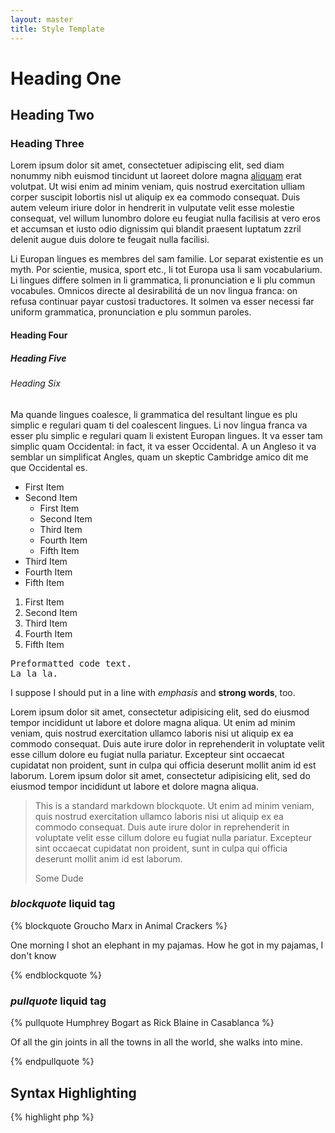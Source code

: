 ```yaml
---
layout: master
title: Style Template
---
```


# Heading One

## Heading Two

### Heading Three

Lorem ipsum dolor sit amet, consectetuer adipiscing elit, sed diam nonummy nibh euismod tincidunt ut laoreet dolore magna <a href="/">aliquam</a> erat volutpat. Ut wisi enim ad minim veniam, quis nostrud exercitation ulliam corper suscipit lobortis nisl ut aliquip ex ea commodo consequat. Duis autem veleum iriure dolor in hendrerit in vulputate velit esse molestie consequat, vel willum lunombro dolore eu feugiat nulla facilisis at vero eros et accumsan et iusto odio dignissim qui blandit praesent luptatum zzril delenit augue duis dolore te feugait nulla facilisi.

Li Europan lingues es membres del sam familie. Lor separat existentie es un myth. Por scientie, musica, sport etc., li tot Europa usa li sam vocabularium. Li lingues differe solmen in li grammatica, li pronunciation e li plu commun vocabules. Omnicos directe al desirabilitá de un nov lingua franca: on refusa continuar payar custosi traductores. It solmen va esser necessi far uniform grammatica, pronunciation e plu sommun paroles.

#### Heading Four
##### Heading Five
###### Heading Six

Ma quande lingues coalesce, li grammatica del resultant lingue es plu simplic e regulari quam ti del coalescent lingues. Li nov lingua franca va esser plu simplic e regulari quam li existent Europan lingues. It va esser tam simplic quam Occidental: in fact, it va esser Occidental. A un Angleso it va semblar un simplificat Angles, quam un skeptic Cambridge amico dit me que Occidental es.

* First Item
* Second Item
  * First Item
  * Second Item
  * Third Item
  * Fourth Item
  * Fifth Item
* Third Item
* Fourth Item
* Fifth Item

1. First Item
2. Second Item
3. Third Item
4. Fourth Item
5. Fifth Item

<pre>Preformatted code text.
La la la.</pre>

I suppose I should put in a line with _emphasis_ and __strong words__, too.

Lorem ipsum dolor sit amet, consectetur adipisicing elit, sed do eiusmod tempor incididunt ut labore et dolore magna aliqua. Ut enim ad minim veniam, quis nostrud exercitation ullamco laboris nisi ut aliquip ex ea commodo consequat. Duis aute irure dolor in reprehenderit in voluptate velit esse cillum dolore eu fugiat nulla pariatur. Excepteur sint occaecat cupidatat non proident, sunt in culpa qui officia deserunt mollit anim id est laborum.  Lorem ipsum dolor sit amet, consectetur adipisicing elit, sed do eiusmod tempor incididunt ut labore et dolore magna aliqua. 

> This is a standard markdown blockquote.  Ut enim ad minim veniam, quis nostrud exercitation ullamco laboris nisi ut aliquip ex ea commodo consequat. Duis aute irure dolor in reprehenderit in voluptate velit esse cillum dolore eu fugiat nulla pariatur. Excepteur sint occaecat cupidatat non proident, sunt in culpa qui officia deserunt mollit anim id est laborum.
>
> Some Dude

### _blockquote_ liquid tag
{% blockquote Groucho Marx in Animal Crackers %}

One morning I shot an elephant in my pajamas. How he got in my pajamas, I don't know

{% endblockquote %}

### _pullquote_ liquid tag
{% pullquote Humphrey Bogart as Rick Blaine in Casablanca %}

Of all the gin joints in all the towns in all the world, she walks into mine.

{% endpullquote %}

## Syntax Highlighting

{% highlight php %}

<?php

/**
 * @file
 * The PHP page that serves all page requests on a Drupal installation.
 *
 * The routines here dispatch control to the appropriate handler, which then
 * prints the appropriate page.
 *
 * All Drupal code is released under the GNU General Public License.
 * See COPYRIGHT.txt and LICENSE.txt.
 */

/**
 * Root directory of Drupal installation.
 */
define('DRUPAL_ROOT', getcwd());

require_once DRUPAL_ROOT . '/includes/bootstrap.inc';
drupal_bootstrap(DRUPAL_BOOTSTRAP_FULL);
menu_execute_active_handler();

{% endhighlight %}